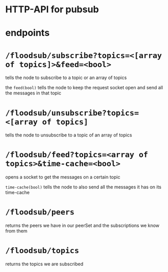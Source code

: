 HTTP-API for pubsub
===================

# endpoints

# `/floodsub/subscribe?topics=<[array of topics]>&feed=<bool>`

tells the node to subscribe to a topic or an array of topics

the `feed(bool)` tells the node to keep the request socket open and send all the messages in that topic

# `/floodsub/unsubscribe?topics=<[array of topics]`

tells the node to unsubscribe to a topic of an array of topics

# `/floodsub/feed?topics=<array of topics>&time-cache=<bool>`

opens a socket to get the messages on a certain topic

`time-cache(bool)` tells the node to also send all the messages it has on its time-cache

# `/floodsub/peers`

returns the peers we have in our peerSet and the subscriptions we know from them

# `/floodsub/topics`

returns the topics we are subscribed
